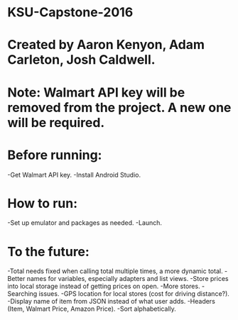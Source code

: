 # KSU-Capstone-2016

# Created by Aaron Kenyon, Adam Carleton, Josh Caldwell.
# Note: Walmart API key will be removed from the project. A new one will be required.

# Before running: 
-Get Walmart API key.
-Install Android Studio.

# How to run:
-Set up emulator and packages as needed.
-Launch.

# To the future:
-Total needs fixed when calling total multiple times, a more dynamic total.
-Better names for variables, especially adapters and list views.
-Store prices into local storage instead of getting prices on open.
-More stores.
-Searching issues.
-GPS location for local stores (cost for driving distance?).
-Display name of item from JSON instead of what user adds.
-Headers (Item, Walmart Price, Amazon Price).
-Sort alphabetically.
